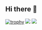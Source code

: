 ## Hi there 👋

[![trophy](https://github-profile-trophy.vercel.app/?username=rizkygm23)](https://github.com/ryo-ma/github-profile-trophy)
![](https://raw.githubusercontent.com/username/github-stats/master/generated/overview.svg#gh-dark-mode-only)
![](https://raw.githubusercontent.com/username/github-stats/master/generated/overview.svg#gh-light-mode-only)

